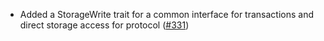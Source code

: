- Added a StorageWrite trait for a common interface for transactions and direct
  storage access for protocol ([#331](https://github.com/anoma/namada/pull/331))